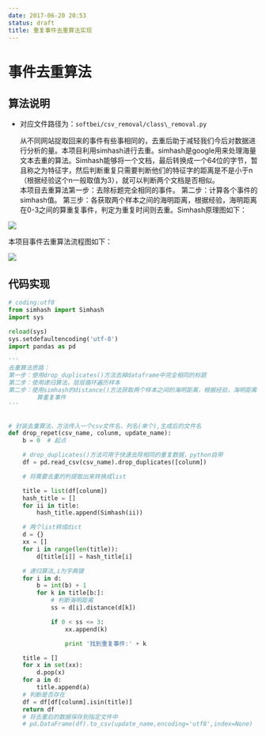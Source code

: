 ```yaml
---
date: 2017-06-20 20:53
status: draft
title: 重复事件去重算法实现
---
```


# 事件去重算法
## 算法说明
- 对应文件路径为：`softbei/csv_removal/class\_removal.py `
   
    从不同网站捉取回来的事件有些事相同的，去重后助于减轻我们今后对数据进行分析的量。本项目利用simhash进行去重。simhash是google用来处理海量文本去重的算法。Simhash能够将一个文档，最后转换成一个64位的字节，暂且称之为特征字，然后判断重复只需要判断他们的特征字的距离是不是小于n（根据经验这个n一般取值为3），就可以判断两个文档是否相似。  
本项目去重算法第一步：去除标题完全相同的事件。 第二步：计算各个事件的simhash值。 第三步：各获取两个样本之间的海明距离，根据经验，海明距离在0-3之间的算重复事件，判定为重复时间则去重。Simhash原理图如下：  

![](/算法说明/_image/2017-06-16-15-18-08.jpg)

本项目事件去重算法流程图如下：  

![](/算法说明/_image/pic9.png)



## 代码实现
```python
# coding:utf8
from simhash import Simhash
import sys

reload(sys)
sys.setdefaultencoding('utf-8')
import pandas as pd

'''
去重算法思路：
第一步：使用drop_duplicates()方法去掉dataframe中完全相同的标题
第二步：使用递归算法，层层循环遍历样本
第二步：使用simhash的distance()方法获取两个样本之间的海明距离，根据经验，海明距离在0-3之间的
        算重复事件
'''


# 封装去重算法，方法传入一个csv文件名，列名(单个),生成后的文件名
def drop_repet(csv_name, colunm, update_name):
    b = 0  # 起点

    # drop_duplicates()方法可用于快速去除相同的重复数据，python自带
    df = pd.read_csv(csv_name).drop_duplicates([colunm])

    # 将需要去重的列提取出来转换成list

    title = list(df[colunm])
    hash_title = []
    for ii in title:
        hash_title.append(Simhash(ii))

    # 两个list转成dict
    d = {}
    xx = []
    for i in range(len(title)):
        d[title[i]] = hash_title[i]

    # 递归算法,i为字典键
    for i in d:
        b = int(b) + 1
        for k in title[b:]:
            # 判断海明距离
            ss = d[i].distance(d[k])

            if 0 < ss <= 3:
                xx.append(k)

                print '找到重复事件:' + k

    title = []
    for x in set(xx):
        d.pop(x)
    for a in d:
        title.append(a)
    # 判断是否存在
    df = df[df[colunm].isin(title)]
    return df
    # 将去重后的数据保存到指定文件中
    # pd.DataFrame(df).to_csv(update_name,encoding='utf8',index=None)

```